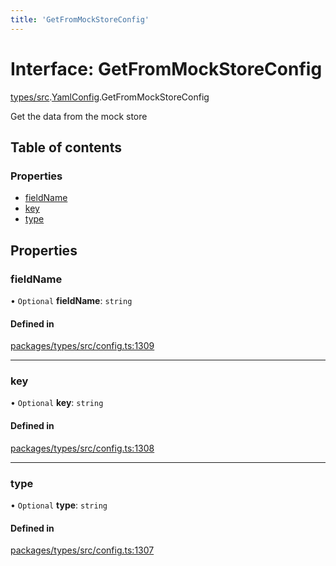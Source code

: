 ```yaml
---
title: 'GetFromMockStoreConfig'
---
```


# Interface: GetFromMockStoreConfig

[types/src](../modules/types_src).[YamlConfig](../modules/types_src.YamlConfig).GetFromMockStoreConfig

Get the data from the mock store

## Table of contents

### Properties

- [fieldName](types_src.YamlConfig.GetFromMockStoreConfig#fieldname)
- [key](types_src.YamlConfig.GetFromMockStoreConfig#key)
- [type](types_src.YamlConfig.GetFromMockStoreConfig#type)

## Properties

### fieldName

• `Optional` **fieldName**: `string`

#### Defined in

[packages/types/src/config.ts:1309](https://github.com/Urigo/graphql-mesh/blob/master/packages/types/src/config.ts#L1309)

___

### key

• `Optional` **key**: `string`

#### Defined in

[packages/types/src/config.ts:1308](https://github.com/Urigo/graphql-mesh/blob/master/packages/types/src/config.ts#L1308)

___

### type

• `Optional` **type**: `string`

#### Defined in

[packages/types/src/config.ts:1307](https://github.com/Urigo/graphql-mesh/blob/master/packages/types/src/config.ts#L1307)
